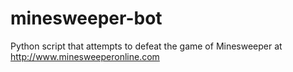 # minesweeper-bot
Python script that attempts to defeat the game of Minesweeper at http://www.minesweeperonline.com
